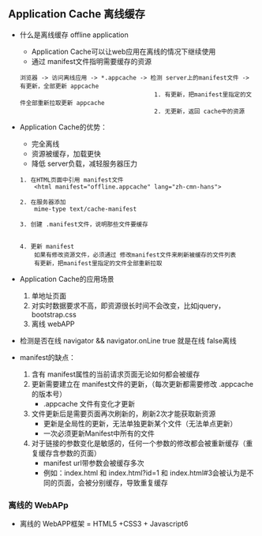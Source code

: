 
## Application Cache 离线缓存
- 什么是离线缓存 offline application
    + Application Cache可以让web应用在离线的情况下继续使用
    + 通过 manifest文件指明需要缓存的资源
    ```
    浏览器 -> 访问离线应用 -> *.appcache -> 检测 server上的manifest文件 -> 有更新，全部更新 appcache
                                          1. 有更新，把manifest里指定的文件全部重新拉取更新 appcache
                                          2. 无更新，返回 cache中的资源
    ```

- Application Cache的优势：
    + 完全离线
    + 资源被缓存，加载更快
    + 降低 server负载，减轻服务器压力

    ```
    1. 在HTML页面中引用 manifest文件
        <html manifest="offline.appcache" lang="zh-cmn-hans">

    2. 在服务器添加
        mime-type text/cache-manifest

    3. 创建 .manifest文件，说明那些文件要缓存


    4. 更新 manifest
        如果有修改资源文件，必须通过 修改manifest文件来刷新被缓存的文件列表
        有更新，把manifest里指定的文件全部重新拉取
    ```

- Application Cache的应用场景
    1. 单地址页面
    2. 对实时数据要求不高，即资源很长时间不会改变，比如jquery，bootstrap.css
    3. 离线 webAPP

- 检测是否在线
    navigator && navigator.onLine
        true 就是在线
        false离线

- manifest的缺点：
    1. 含有 manifest属性的当前请求页面无论如何都会被缓存
    2. 更新需要建立在 manifest文件的更新，（每次更新都需要修改 .appcache的版本号）
        - .appcache 文件有变化才更新
    3. 文件更新后是需要页面再次刷新的，刷新2次才能获取新资源
        - 更新是全局性的更新，无法单独更新某个文件（无法单点更新）
        - 一次必须更新Manifest中所有的文件
    4. 对于链接的参数变化是敏感的，任何一个参数的修改都会被重新缓存（重复缓存含参数的页面）
        - manifest url带参数会被缓存多次
        - 例如：index.html 和 index.html?id=1 和 index.html#3会被认为是不同的页面，会被分别缓存，导致重复缓存


### 离线的 WebAPp
- 离线的 WebAPP框架 = HTML5 +CSS3 + Javascript6